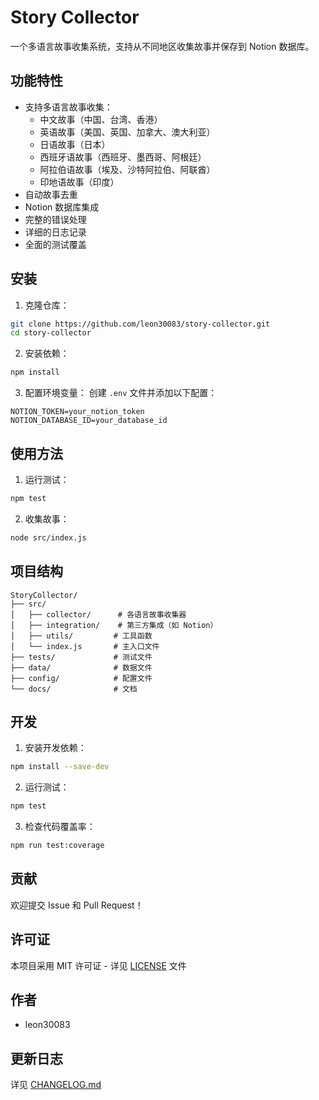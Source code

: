 # Story Collector

一个多语言故事收集系统，支持从不同地区收集故事并保存到 Notion 数据库。

## 功能特性

- 支持多语言故事收集：
  - 中文故事（中国、台湾、香港）
  - 英语故事（美国、英国、加拿大、澳大利亚）
  - 日语故事（日本）
  - 西班牙语故事（西班牙、墨西哥、阿根廷）
  - 阿拉伯语故事（埃及、沙特阿拉伯、阿联酋）
  - 印地语故事（印度）
- 自动故事去重
- Notion 数据库集成
- 完整的错误处理
- 详细的日志记录
- 全面的测试覆盖

## 安装

1. 克隆仓库：
```bash
git clone https://github.com/leon30083/story-collector.git
cd story-collector
```

2. 安装依赖：
```bash
npm install
```

3. 配置环境变量：
创建 `.env` 文件并添加以下配置：
```env
NOTION_TOKEN=your_notion_token
NOTION_DATABASE_ID=your_database_id
```

## 使用方法

1. 运行测试：
```bash
npm test
```

2. 收集故事：
```bash
node src/index.js
```

## 项目结构

```
StoryCollector/
├── src/
│   ├── collector/      # 各语言故事收集器
│   ├── integration/    # 第三方集成（如 Notion）
│   ├── utils/         # 工具函数
│   └── index.js       # 主入口文件
├── tests/             # 测试文件
├── data/              # 数据文件
├── config/            # 配置文件
└── docs/              # 文档
```

## 开发

1. 安装开发依赖：
```bash
npm install --save-dev
```

2. 运行测试：
```bash
npm test
```

3. 检查代码覆盖率：
```bash
npm run test:coverage
```

## 贡献

欢迎提交 Issue 和 Pull Request！

## 许可证

本项目采用 MIT 许可证 - 详见 [LICENSE](LICENSE) 文件

## 作者

- leon30083

## 更新日志

详见 [CHANGELOG.md](CHANGELOG.md) 
